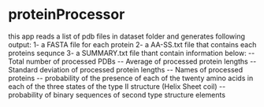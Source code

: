 # proteinProcessor
this app reads a list of pdb files in dataset folder and generates following output:
1- a FASTA file for each protein 
2- a AA-SS.txt file that contains each proteins sequnce
3- a SUMMARY.txt file thant contain information below:
  -- Total number of processed PDBs
  -- Average of processed protein lengths
  -- Standard deviation of processed protein lengths
  -- Names of processed proteins
  -- probability of the presence of each of the twenty amino acids in each of the three states of the type II structure (Helix Sheet coil)
  -- probability of binary sequences of second type structure elements
